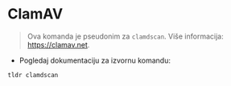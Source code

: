 # ClamAV

> Ova komanda je pseudonim za `clamdscan`.
> Više informacija: <https://clamav.net>.

- Pogledaj dokumentaciju za izvornu komandu:

`tldr clamdscan`
